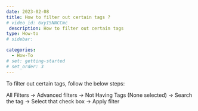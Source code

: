```yaml
---
date: 2023-02-08
title: How to filter out certain tags ?
# video_id: 6xyI5NNCCmc
 description: How to filter out certain tags
type: How-to
# sidebar:

categories:
  - How-To
# set: getting-started
# set_order: 3
---
```

To filter out certain tags, follow the below steps:

All Filters -> Advanced filters -> Not Having Tags (None selected) -> Search the tag -> Select that check box -> Apply filter